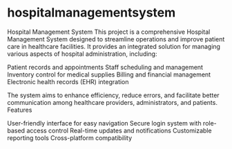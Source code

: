 # hospitalmanagementsystem
Hospital Management System
This project is a comprehensive Hospital Management System designed to streamline operations and improve patient care in healthcare facilities. It provides an integrated solution for managing various aspects of hospital administration, including:

Patient records and appointments
Staff scheduling and management
Inventory control for medical supplies
Billing and financial management
Electronic health records (EHR) integration

The system aims to enhance efficiency, reduce errors, and facilitate better communication among healthcare providers, administrators, and patients.
Features

User-friendly interface for easy navigation
Secure login system with role-based access control
Real-time updates and notifications
Customizable reporting tools
Cross-platform compatibility
